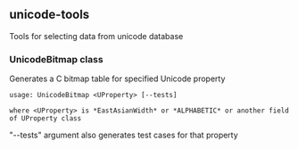## unicode-tools
Tools for selecting data from unicode database

### UnicodeBitmap class
Generates a C bitmap table for specified Unicode property

```
usage: UnicodeBitmap <UProperty> [--tests]
```
	where <UProperty> is *EastAsianWidth* or *ALPHABETIC* or another field of UProperty class

"--tests" argument also generates test cases for that property
